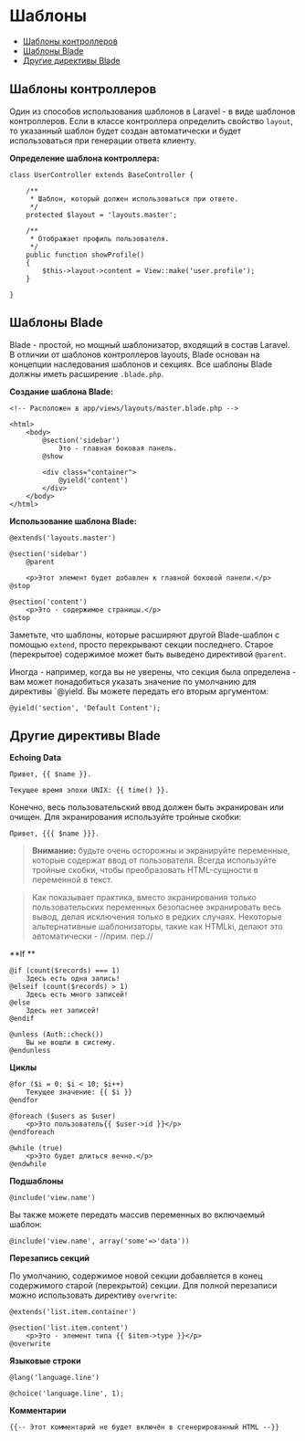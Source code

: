 # Шаблоны

- [Шаблоны контроллеров](#controller-layouts)
- [Шаблоны Blade](#blade-templating)
- [Другие директивы Blade](#other-blade-control-structures)

<a name="controller-layouts"></a>
## Шаблоны контроллеров

Один из способов использования шаблонов в Laravel - в виде шаблонов контроллеров. Если в классе контроллера определить свойство `layout`, то указанный шаблон будет создан автоматически и будет использоваться при генерации ответа клиенту.

**Определение шаблона контроллера:**

	class UserController extends BaseController {

		/**
		 * Шаблон, который должен использоваться при ответе.
		 */
		protected $layout = 'layouts.master';

		/**
		 * Отображает профиль пользователя.
		 */
		public function showProfile()
		{
			$this->layout->content = View::make('user.profile');
		}

	}

<a name="blade-templating"></a>
## Шаблоны Blade

Blade - простой, но мощный шаблонизатор, входящий в состав Laravel. В отличии от шаблонов контроллеров layouts, Blade основан на концепции наследования шаблонов и секциях. Все шаблоны Blade должны иметь расширение `.blade.php`.

**Создание шаблона Blade:**

	<!-- Расположен в app/views/layouts/master.blade.php -->

	<html>
		<body>
			@section('sidebar')
				Это - главная боковая панель.
			@show

			<div class="container">
				@yield('content')
			</div>
		</body>
	</html>

**Использование шаблона Blade:**

	@extends('layouts.master')

	@section('sidebar')
		@parent

		<p>Этот элемент будет добавлен к главной боковой панели.</p>
	@stop

	@section('content')
		<p>Это - содержимое страницы.</p>
	@stop

Заметьте, что шаблоны, которые расширяют другой Blade-шаблон с помощью `extend`, просто перекрывают секции последнего. Старое (перекрытое) содержимое может быть выведено директивой  `@parent`.

Иногда - например, когда вы не уверены, что секция была определена - вам может понадобиться указать значение по умолчанию для директивы `@yield. Вы можете передать его вторым аргументом:

	@yield('section', 'Default Content');

<a name="other-blade-control-structures"></a>
## Другие директивы Blade

**Echoing Data**

	Привет, {{ $name }}.

	Текущее время эпохи UNIX: {{ time() }}.

Конечно, весь пользовательский ввод должен быть экранирован или очищен. Для экранирования используйте тройные скобки:

	Привет, {{{ $name }}}.

> **Внимание:** будьте очень осторожны и экранируйте переменные, которые содержат ввод от пользователя. Всегда используйте тройные скобки, чтобы преобразовать HTML-сущности в переменной в текст.

> Как показывает практика, вместо экранирования только пользовательских переменных безопаснее экранировать весь вывод, делая исключения только в редких случаях. Некоторые альтернативные шаблонизаторы, такие как HTMLki, делают это автоматически - //прим. пер.//

**If **

	@if (count($records) === 1)
		Здесь есть одна запись!
	@elseif (count($records) > 1)
		Здесь есть много записей!
	@else
		Здесь нет записей!
	@endif

	@unless (Auth::check())
		Вы не вошли в систему.
	@endunless

**Циклы**

	@for ($i = 0; $i < 10; $i++)
		Текущее значение: {{ $i }}
	@endfor

	@foreach ($users as $user)
		<p>Это пользователь{{ $user->id }}</p>
	@endforeach

	@while (true)
		<p>Это будет длиться вечно.</p>
	@endwhile

**Подшаблоны**

	@include('view.name')
	
Вы также можете передать массив переменных во включаемый шаблон:
	
	@include('view.name', array('some'=>'data'))
	
**Перезапись секций**

По умолчанию, содержимое новой секции добавляется в конец содержимого старой (перекрытой) секции. Для полной перезаписи можно использовать директиву  `overwrite`:
	
	@extends('list.item.container')

	@section('list.item.content')
		<p>Это - элемент типа {{ $item->type }}</p>
	@overwrite

**Языковые строки**

	@lang('language.line')

	@choice('language.line', 1);

**Комментарии**

	{{-- Этот комментарий не будет включён в сгенерированный HTML --}}
